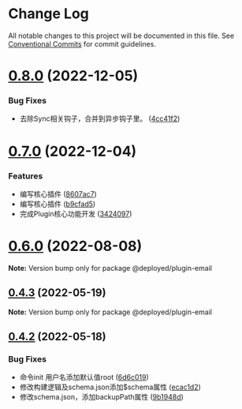 # Change Log

All notable changes to this project will be documented in this file.
See [Conventional Commits](https://conventionalcommits.org) for commit guidelines.

# [0.8.0](https://github.com/Hyhello/deployed/compare/v0.7.0...v0.8.0) (2022-12-05)


### Bug Fixes

* 去除Sync相关钩子，合并到异步钩子里。 ([4cc41f2](https://github.com/Hyhello/deployed/commit/4cc41f29b3973a930fdfbcae3569213d7b1ced2d))





# [0.7.0](https://github.com/Hyhello/deployed/compare/v0.6.0...v0.7.0) (2022-12-04)


### Features

* 编写核心插件 ([8607ac7](https://github.com/Hyhello/deployed/commit/8607ac7cd45d0f122ce1e0a633a4918771436042))
* 编写核心插件 ([b9cfad5](https://github.com/Hyhello/deployed/commit/b9cfad54709cdf06421ddee7285467ca86de2131))
* 完成Plugin核心功能开发 ([3424097](https://github.com/Hyhello/deployed/commit/3424097f55f4865191faac9c58b685ce4f462d9c))






# [0.6.0](https://github.com/Hyhello/deployed/compare/v0.4.3...v0.6.0) (2022-08-08)

**Note:** Version bump only for package @deployed/plugin-email






## [0.4.3](https://github.com/Hyhello/deployed/compare/v0.4.2...v0.4.3) (2022-05-19)

**Note:** Version bump only for package @deployed/plugin-email






## [0.4.2](https://github.com/Hyhello/deployed/compare/v0.4.1...v0.4.2) (2022-05-18)


### Bug Fixes

* 命令init 用户名添加默认值root ([6d6c019](https://github.com/Hyhello/deployed/commit/6d6c01972a2a328f7993d129e032b29c72af4d6a))
* 修改构建逻辑及schema.json添加$schema属性 ([ecac1d2](https://github.com/Hyhello/deployed/commit/ecac1d29952b816c53f66b5940a5252601a5f71d))
* 修改schema.json，添加backupPath属性 ([9b1948d](https://github.com/Hyhello/deployed/commit/9b1948d6799a08faf9799550df4f951758fbe6c9))
